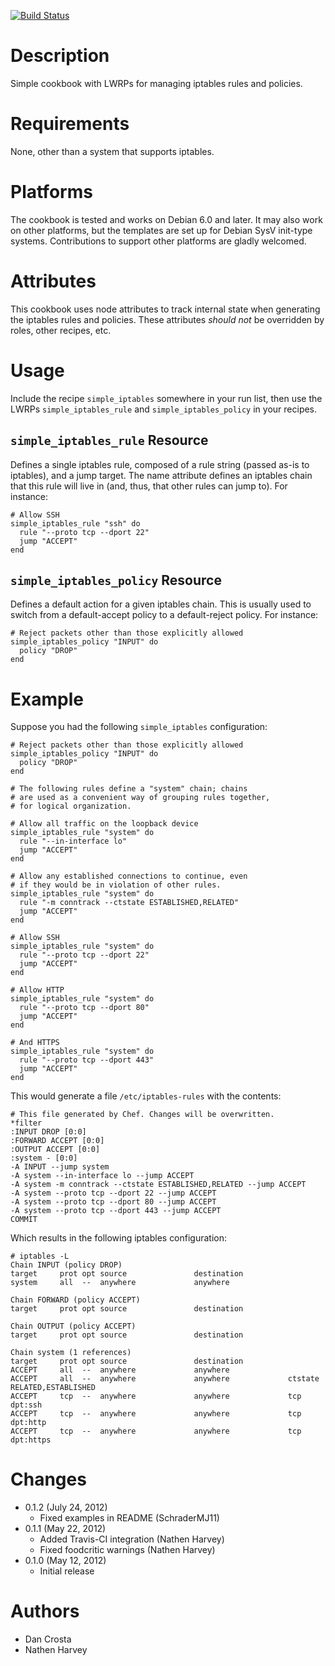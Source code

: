 [![Build Status](https://secure.travis-ci.org/dcrosta/cookbook-simple-iptables.png?branch=master)](http://travis-ci.org/dcrosta/cookbook-simple-iptables)

Description
===========

Simple cookbook with LWRPs for managing iptables rules and policies.

Requirements
============

None, other than a system that supports iptables.


Platforms
=========

The cookbook is tested and works on Debian 6.0 and later. It may also work
on other platforms, but the templates are set up for Debian SysV init-type
systems. Contributions to support other platforms are gladly welcomed.


Attributes
==========

This cookbook uses node attributes to track internal state when generating
the iptables rules and policies. These attributes _should not_ be overridden
by roles, other recipes, etc.

Usage
=====

Include the recipe `simple_iptables` somewhere in your run list, then use
the LWRPs `simple_iptables_rule` and `simple_iptables_policy` in your
recipes.

`simple_iptables_rule` Resource
-------------------------------

Defines a single iptables rule, composed of a rule string (passed as-is to
iptables), and a jump target. The name attribute defines an iptables chain
that this rule will live in (and, thus, that other rules can jump to). For
instance:

    # Allow SSH
    simple_iptables_rule "ssh" do
      rule "--proto tcp --dport 22"
      jump "ACCEPT"
    end


`simple_iptables_policy` Resource
---------------------------------

Defines a default action for a given iptables chain. This is usually used to
switch from a default-accept policy to a default-reject policy. For
instance:

    # Reject packets other than those explicitly allowed
    simple_iptables_policy "INPUT" do
      policy "DROP"
    end

Example
=======

Suppose you had the following `simple_iptables` configuration:

    # Reject packets other than those explicitly allowed
    simple_iptables_policy "INPUT" do
      policy "DROP"
    end

    # The following rules define a "system" chain; chains
    # are used as a convenient way of grouping rules together,
    # for logical organization.

    # Allow all traffic on the loopback device
    simple_iptables_rule "system" do
      rule "--in-interface lo"
      jump "ACCEPT"
    end

    # Allow any established connections to continue, even
    # if they would be in violation of other rules.
    simple_iptables_rule "system" do
      rule "-m conntrack --ctstate ESTABLISHED,RELATED"
      jump "ACCEPT"
    end

    # Allow SSH
    simple_iptables_rule "system" do
      rule "--proto tcp --dport 22"
      jump "ACCEPT"
    end

    # Allow HTTP
    simple_iptables_rule "system" do
      rule "--proto tcp --dport 80"
      jump "ACCEPT"
    end

    # And HTTPS
    simple_iptables_rule "system" do
      rule "--proto tcp --dport 443"
      jump "ACCEPT"
    end

This would generate a file `/etc/iptables-rules` with the contents:

    # This file generated by Chef. Changes will be overwritten.
    *filter
    :INPUT DROP [0:0]
    :FORWARD ACCEPT [0:0]
    :OUTPUT ACCEPT [0:0]
    :system - [0:0]
    -A INPUT --jump system
    -A system --in-interface lo --jump ACCEPT
    -A system -m conntrack --ctstate ESTABLISHED,RELATED --jump ACCEPT
    -A system --proto tcp --dport 22 --jump ACCEPT
    -A system --proto tcp --dport 80 --jump ACCEPT
    -A system --proto tcp --dport 443 --jump ACCEPT
    COMMIT

Which results in the following iptables configuration:

    # iptables -L
    Chain INPUT (policy DROP)
    target     prot opt source               destination
    system     all  --  anywhere             anywhere

    Chain FORWARD (policy ACCEPT)
    target     prot opt source               destination

    Chain OUTPUT (policy ACCEPT)
    target     prot opt source               destination

    Chain system (1 references)
    target     prot opt source               destination
    ACCEPT     all  --  anywhere             anywhere
    ACCEPT     all  --  anywhere             anywhere             ctstate RELATED,ESTABLISHED
    ACCEPT     tcp  --  anywhere             anywhere             tcp dpt:ssh
    ACCEPT     tcp  --  anywhere             anywhere             tcp dpt:http
    ACCEPT     tcp  --  anywhere             anywhere             tcp dpt:https

Changes
=======

* 0.1.2 (July 24, 2012)
    * Fixed examples in README (SchraderMJ11)
* 0.1.1 (May 22, 2012)
    * Added Travis-CI integration (Nathen Harvey)
    * Fixed foodcritic warnings (Nathen Harvey)
* 0.1.0 (May 12, 2012)
    * Initial release

Authors
=======

* Dan Crosta
* Nathen Harvey

